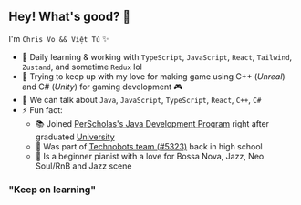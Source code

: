 ## Hey! What's good? 👋

<!--
**chrisvo3/chrisvo3** is a ✨ _special_ ✨ repository because its `README.md` (this file) appears on your GitHub profile.

Here are some ideas to get you started:

- 🔭 I’m currently working on ...
- 🌱 I’m currently learning ...
- 👯 I’m looking to collaborate on ...
- 🤔 I’m looking for help with ...
- 💬 Ask me about ...
- 📫 How to reach me: ...
- 😄 Pronouns: ...
- ⚡ Fun fact: ...
-->

I'm `Chris Vo && Việt Tú` ✨

- 💼 Daily learning & working with `TypeScript`, `JavaScript`, `React`, `Tailwind`, `Zustand`, and sometime `Redux` lol
- 🌱 Trying to keep up with my love for making game using C++ (_Unreal_) and C# (_Unity_) for gaming development 🎮
- 💬 We can talk about `Java`, `JavaScript`, `TypeScript`, `React`, `C++`, `C#`
- ⚡ Fun fact:
  - 📚 Joined [PerScholas's Java Development Program](https://perscholas.org/courses/full-stack-java-developer/full-stack-java-developer-powered-by-teksystems-philly/) right after graduated [University](https://www.google.com/url?sa=t&rct=j&q=&esrc=s&source=web&cd=&cad=rja&uact=8&ved=2ahUKEwj076K6r734AhXFhIkEHUiVCkoQFnoECCcQAQ&url=https%3A%2F%2Fwww.lasalle.edu%2F&usg=AOvVaw2A-CX9IdBQgq02-knaARLJ)
  - 🤖 Was part of [Technobots team (#5323)](https://www.ftcpenn.org/ftc-events/2013-2014-season/philadelphia-meets-final-meet) back in high school
  - 🎹 Is a beginner pianist with a love for Bossa Nova, Jazz, Neo Soul/RnB and Jazz scene

### "Keep on learning"
